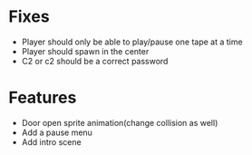 # Fixes
- Player should only be able to play/pause one tape at a time
- Player should spawn in the center
- C2 or c2 should be a correct password

# Features
- Door open sprite animation(change collision as well)
- Add a pause menu
- Add intro scene

